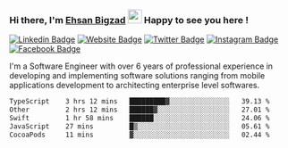 ### Hi there, I'm <a href="https://ehsanbigzad.com" target="_blank">Ehsan Bigzad</a> <img src="https://media.giphy.com/media/hvRJCLFzcasrR4ia7z/giphy.gif" width="25px" height="25px"> Happy to see you here !

[![Linkedin Badge](https://img.shields.io/badge/-LinkedIn-0e76a8?style=flat-square&logo=Linkedin&logoColor=white)](https://linkedin.com/in/EhsanBigzad)
[![Website Badge](https://img.shields.io/badge/Website-3b5998?style=flat-square&logo=google-chrome&logoColor=white)](https://ehsanbigzad.com)
[![Twitter Badge](https://img.shields.io/badge/-Twitter-00acee?style=flat-square&logo=Twitter&logoColor=white)](https://twitter.com/EhsanBigzad)
[![Instagram Badge](https://img.shields.io/badge/-Instagram-e4405f?style=flat-square&logo=Instagram&logoColor=white)](https://instagram.com/ehsanbigzad/)
[![Facebook Badge](https://img.shields.io/badge/-Facebook-0088cc?style=flat-square&logo=Facebook&logoColor=white)](https://facebook.com/EhsanBigzad7)

I'm a Software Engineer with over 6 years of professional experience
in developing and implementing software solutions ranging from mobile applications development to architecting enterprise level softwares.

<!--START_SECTION:waka-->

```txt
TypeScript    3 hrs 12 mins   █████████▓░░░░░░░░░░░░░░░   39.13 %
Other         2 hrs 12 mins   ██████▓░░░░░░░░░░░░░░░░░░   27.01 %
Swift         1 hr 58 mins    ██████░░░░░░░░░░░░░░░░░░░   24.06 %
JavaScript    27 mins         █▒░░░░░░░░░░░░░░░░░░░░░░░   05.61 %
CocoaPods     11 mins         ▓░░░░░░░░░░░░░░░░░░░░░░░░   02.44 %
```

<!--END_SECTION:waka-->
